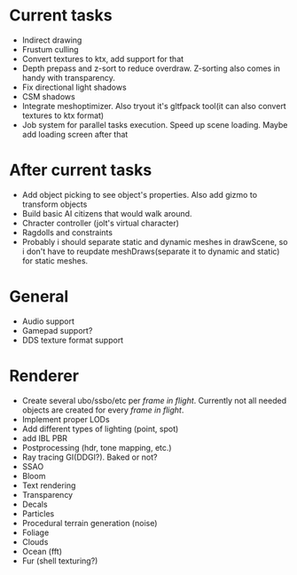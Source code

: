 # Current tasks
* Indirect drawing
* Frustum culling
* Convert textures to ktx, add support for that
* Depth prepass and z-sort to reduce overdraw. Z-sorting also comes in handy with transparency.
* Fix directional light shadows
* CSM shadows
* Integrate meshoptimizer. Also tryout it's gltfpack tool(it can also convert textures to ktx format)
* Job system for parallel tasks execution. Speed up scene loading. Maybe add loading screen after that

# After current tasks
* Add object picking to see object's properties. Also add gizmo to transform objects
* Build basic AI citizens that would walk around.
* Chracter controller (jolt's virtual character)
* Ragdolls and constraints
* Probably i should separate static and dynamic meshes in drawScene, so i don't have to reupdate meshDraws(separate it to dynamic and static) for static meshes.

# General
* Audio support
* Gamepad support?
* DDS texture format support

# Renderer
* Create several ubo/ssbo/etc per *frame in flight*. Currently not all needed objects are created for every *frame in flight*.
* Implement proper LODs
* Add different types of lighting (point, spot)
* add IBL PBR
* Postprocessing (hdr, tone mapping, etc.)
* Ray tracing GI(DDGI?). Baked or not?
* SSAO
* Bloom
* Text rendering
* Transparency
* Decals
* Particles
* Procedural terrain generation (noise)
* Foliage
* Clouds
* Ocean (fft)
* Fur (shell texturing?)
